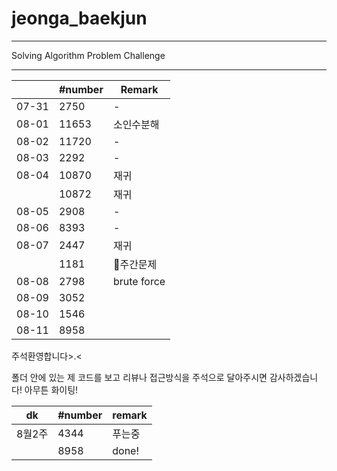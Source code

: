 # jeonga_baekjun

---

Solving Algorithm Problem Challenge

---

|       | #number | Remark      |
| ----- | ------- | ----------- |
| 07-31 | 2750    | -           |
| 08-01 | 11653   | 소인수분해       |
| 08-02 | 11720   | -           |
| 08-03 | 2292    | -           |
| 08-04 | 10870   | 재귀          |
|       | 10872   | 재귀          |
| 08-05 | 2908    | -           |
| 08-06 | 8393    | -           |
| 08-07 | 2447    | 재귀          |
|       | 1181    | 🌱주간문제      |
| 08-08 | 2798    | brute force |
| 08-09 | 3052    |             |
| 08-10 | 1546    |             |
| 08-11 | 8958    |             |

주석환영합니다>.<

폴더 안에 있는 제 코드를 보고 리뷰나 접근방식을 주석으로 달아주시면 감사하겠습니다! 아무튼 화이팅!

| dk   | #number | remark |
| ---- | ------- | ------ |
| 8월2주 | 4344    | 푸는중    |
|      | 8958    | done!  |

